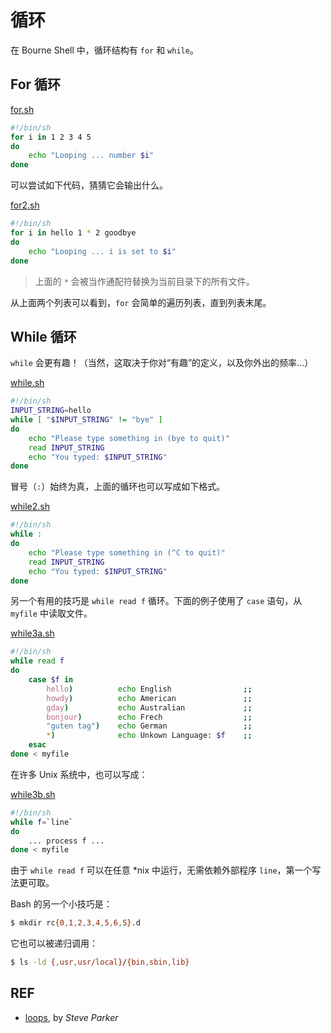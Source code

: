 # 循环

在 Bourne Shell 中，循环结构有 `for` 和 `while`。

## For 循环

[for.sh](./for.sh)

```sh
#!/bin/sh
for i in 1 2 3 4 5
do
    echo "Looping ... number $i"
done
```

可以尝试如下代码，猜猜它会输出什么。

[for2.sh](./for2.sh)

```sh
#!/bin/sh
for i in hello 1 * 2 goodbye
do
    echo "Looping ... i is set to $i"
done
```

> 上面的 `*` 会被当作通配符替换为当前目录下的所有文件。

从上面两个列表可以看到，`for` 会简单的遍历列表，直到列表末尾。

## While 循环

`while` 会更有趣！（当然，这取决于你对“有趣”的定义，以及你外出的频率...）

[while.sh](./while.sh)

```sh
#!/bin/sh
INPUT_STRING=hello
while [ "$INPUT_STRING" != "bye" ]
do
    echo "Please type something in (bye to quit)"
    read INPUT_STRING
    echo "You typed: $INPUT_STRING"
done
```

冒号（`:`）始终为真，上面的循环也可以写成如下格式。

[while2.sh](./while2.sh)

```sh
#!/bin/sh
while :
do
    echo "Please type something in (^C to quit)"
    read INPUT_STRING
    echo "You typed: $INPUT_STRING"
done
```

另一个有用的技巧是 `while read f` 循环。下面的例子使用了 `case` 语句，从 `myfile` 中读取文件。

[while3a.sh](./while3a.sh)

```sh
#!/bin/sh
while read f
do
    case $f in
        hello)          echo English                ;;
        howdy)          echo American               ;;
        gday)           echo Australian             ;;
        bonjour)        echo Frech                  ;;
        "guten tag")    echo German                 ;;
        *)              echo Unkown Language: $f    ;;
    esac
done < myfile
```

在许多 Unix 系统中，也可以写成：

[while3b.sh](./while3b.sh)

```sh
#!/bin/sh
while f=`line`
do
    ... process f ...
done < myfile
```

由于 `while read f` 可以在任意 *nix 中运行，无需依赖外部程序 `line`，第一个写法更可取。

Bash 的另一个小技巧是：

```sh
$ mkdir rc{0,1,2,3,4,5,6,S}.d
```

它也可以被递归调用：

```sh
$ ls -ld {,usr,usr/local}/{bin,sbin,lib}
```

## REF

- [loops][loops], by *Steve Parker*

[loops]: https://www.shellscript.sh/loops.html